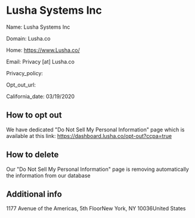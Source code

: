 
# Lusha Systems Inc

Name: Lusha Systems Inc

Domain: Lusha.co

Home: https://www.Lusha.co/

Email: Privacy [at] Lusha.co

Privacy_policy: 

Opt_out_url: 

California_date: 03/19/2020



## How to opt out

We have dedicated "Do Not Sell My Personal Information" page which is available at this link: 
https://dashboard.lusha.co/opt-out?ccpa=true

## How to delete

Our "Do Not Sell My Personal Information" page is removing automatically the information from our database

## Additional info



1177 Avenue of the Americas, 5th FloorNew York, NY 10036United States

